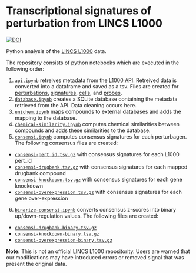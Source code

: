 # Transcriptional signatures of perturbation from LINCS L1000

[![DOI](https://zenodo.org/badge/doi/10.5281/zenodo.27229.svg)](http://dx.doi.org/10.5281/zenodo.27229)

Python analysis of the [LINCS L1000](http://www.lincscloud.org/) data.

The repository consists of python notebooks which are executed in the following order:

1. [`api.ipynb`](api.ipynb) retreives metadata from the [L1000 API](http://api.lincscloud.org/). Retreived data is converted into a dataframe and saved as a tsv. Files are created for [perturbations](data/pertinfo/pertinfo.tsv.gz), [signatures](data/siginfo/siginfo.tsv.gz), [cells](data/cellinfo/cellinfo.tsv.gz), and [probes](data/geneinfo/geneinfo.tsv.gz).
2. [`database.ipynb`](database.ipynb) creates a SQLite database containing the metadata retrieved from the API. Data cleaning occurs here.
3. [`unichem.ipynb`](unichem.ipynb) maps compounds to external databases and adds the mapping to the database.
4. [`chemical-similarity.ipynb`](chemical-similarity.ipynb) computes chemical similarities between compounds and adds these similarities to the database.
5. [`consensi.ipynb`](consensi.ipynb) computes consensus signatures for each perturbagen. The following consensus files are created:
  + [`consensi-pert_id.tsv.gz`](data/consensi/consensi-pert_id.tsv.gz) with consensus signatures for each L1000 pert_id
  + [`consensi-drugbank.tsv.gz`](data/consensi/consensi-drugbank.tsv.gz) with consensus signatures for each mapped drugbank compound
  + [`consensi-knockdown.tsv.gz`](data/consensi/consensi-knockdown.tsv.gz) with consensus signatures for each gene knockdown
  + [`consensi-overexpression.tsv.gz`](data/consensi/consensi-overexpression.tsv.gz) with consensus signatures for each gene over-expression
6. [`binarize-consensi.ipynb`](binarize-consensi.ipynb) converts consensus z-scores into binary up/down-regulation values. The following files are created:
  + [`consensi-drugbank-binary.tsv.gz`](data/consensi/binary/consensi-drugbank-binary.tsv.gz)
  + [`consensi-knockdown-binary.tsv.gz`](data/consensi/binary/consensi-knockdown-binary.tsv.gz)
  + [`consensi-overexpression-binary.tsv.gz`](data/consensi/binary/consensi-overexpression-binary.tsv.gz)

**Note:** This is not an official LINCS L1000 repositority. Users are warned that our modifications may have introduced errors or removed signal that was present the original data.
